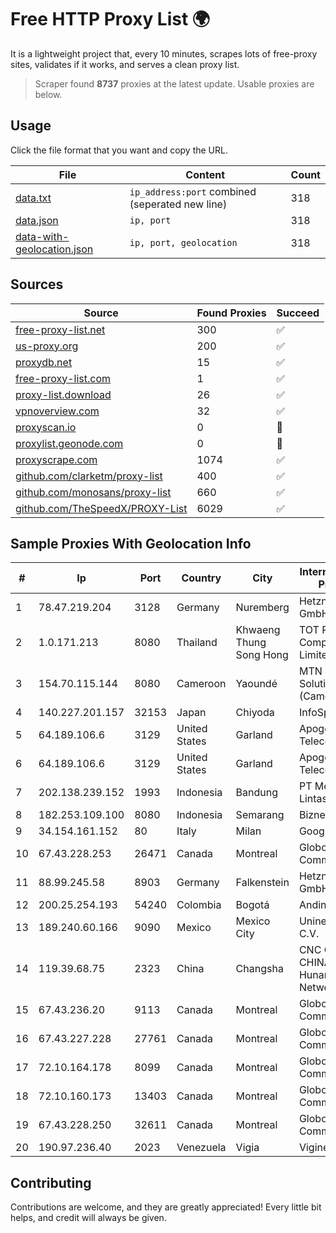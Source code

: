 
# Free HTTP Proxy List 🌍

It is a lightweight project that, every 10 minutes, scrapes lots of free-proxy sites, validates if it works, and serves a clean proxy list.


> Scraper found **8737** proxies at the latest update. Usable proxies are below.

## Usage

Click the file format that you want and copy the URL.


|File|Content|Count|
|----|-------|-----|
|[data.txt](https://raw.githubusercontent.com/themiralay/Proxy-List-World/master/data.txt)|`ip_address:port` combined (seperated new line)|318|
|[data.json](https://raw.githubusercontent.com/themiralay/Proxy-List-World/master/data.json)|`ip, port`|318|
|[data-with-geolocation.json](https://raw.githubusercontent.com/themiralay/Proxy-List-World/master/data-with-geolocation.json)|`ip, port, geolocation`|318|

## Sources

|Source|Found Proxies|Succeed|
|------|-------------|-------|
|[free-proxy-list.net](https://free-proxy-list.net)|300|✅|
|[us-proxy.org](https://www.us-proxy.org)|200|✅|
|[proxydb.net](http://proxydb.net)|15|✅|
|[free-proxy-list.com](https://free-proxy-list.com/?page=&port=&type%5B%5D=http&type%5B%5D=https&up_time=0&search=Search)|1|✅|
|[proxy-list.download](https://www.proxy-list.download/HTTP)|26|✅|
|[vpnoverview.com](https://vpnoverview.com/privacy/anonymous-browsing/free-proxy-servers)|32|✅|
|[proxyscan.io](https://www.proxyscan.io)|0|🚫|
|[proxylist.geonode.com](https://proxylist.geonode.com/api/proxy-list?limit=300&page=1&sort_by=lastChecked&sort_type=desc&protocols=http,https)|0|🚫|
|[proxyscrape.com](https://api.proxyscrape.com/v2/?request=displayproxies&protocol=http&timeout=10000&country=all&ssl=all&anonymity=all)|1074|✅|
|[github.com/clarketm/proxy-list](https://raw.githubusercontent.com/clarketm/proxy-list/master/proxy-list-raw.txt)|400|✅|
|[github.com/monosans/proxy-list](https://raw.githubusercontent.com/monosans/proxy-list/main/proxies/http.txt)|660|✅|
|[github.com/TheSpeedX/PROXY-List](https://raw.githubusercontent.com/TheSpeedX/PROXY-List/master/http.txt)|6029|✅|


## Sample Proxies With Geolocation Info

|#|Ip|Port|Country|City|Internet Service Provider|
|-|--|----|-------|----|-------------------------|
|1|78.47.219.204|3128|Germany|Nuremberg|Hetzner Online GmbH|
|2|1.0.171.213|8080|Thailand|Khwaeng Thung Song Hong|TOT Public Company Limited|
|3|154.70.115.144|8080|Cameroon|Yaoundé|MTN Network Solutions (Cameroon)|
|4|140.227.201.157|32153|Japan|Chiyoda|InfoSphere|
|5|64.189.106.6|3129|United States|Garland|Apogee Telecom Inc.|
|6|64.189.106.6|3129|United States|Garland|Apogee Telecom Inc.|
|7|202.138.239.152|1993|Indonesia|Bandung|PT Melvar Lintasnusa|
|8|182.253.109.100|8080|Indonesia|Semarang|Biznet Metronet|
|9|34.154.161.152|80|Italy|Milan|Google LLC|
|10|67.43.228.253|26471|Canada|Montreal|GloboTech Communications|
|11|88.99.245.58|8903|Germany|Falkenstein|Hetzner Online GmbH|
|12|200.25.254.193|54240|Colombia|Bogotá|Andinet ON Line|
|13|189.240.60.166|9090|Mexico|Mexico City|Uninet S.A. de C.V.|
|14|119.39.68.75|2323|China|Changsha|CNC Group CHINA169 Hunan Province Network|
|15|67.43.236.20|9113|Canada|Montreal|GloboTech Communications|
|16|67.43.227.228|27761|Canada|Montreal|GloboTech Communications|
|17|72.10.164.178|8099|Canada|Montreal|GloboTech Communications|
|18|72.10.160.173|13403|Canada|Montreal|GloboTech Communications|
|19|67.43.228.250|32611|Canada|Montreal|GloboTech Communications|
|20|190.97.236.40|2023|Venezuela|Vigia|Viginet C.A|



## Contributing

Contributions are welcome, and they are greatly appreciated! Every
little bit helps, and credit will always be given.

